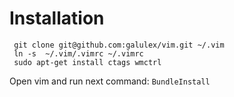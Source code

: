 # Installation

     git clone git@github.com:galulex/vim.git ~/.vim
     ln -s  ~/.vim/.vimrc ~/.vimrc
     sudo apt-get install ctags wmctrl

Open vim and run next command: `BundleInstall`
